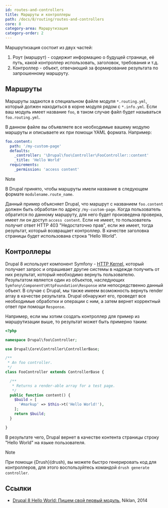 ```yaml
---
id: routes-and-controllers
title: Маршруты и контроллеры
path: /docs/8/routing/routes-and-controllers
core: 8
category-area: Маршрутизация
category-order: 2
---
```


Маршрутизация состоит из двух частей:

1. Роут (маршрут) - содержит информацию о будущей странице, её путь, какой контроллер использовать, заголовок, требования и т.д.
1. Контроллер - объект, отвечающий за формирование результата по запрошенному маршруту.

## Маршруты

Маршруты задаются в специальном файле модуля `*.routing.yml`, который должен находиться в корне модуля рядом с `*.info.yml`. Если ваш модуль имеет название `foo`, в таком случае файл будет называться `foo.routing.yml`.

В данном файле вы объявляете все необходимые вашему модулю маршруты и описываете их при помощи YAML формата. Например:

```yaml
foo.content:
  path: '/my-custom-page' 
  defaults: 
    _controller: '\Drupal\foo\Controller\FooController::content' 
    _title: 'Hello World'
  requirements: 
    _permission: 'access content' 
```

> [!NOTE]
> В Drupal принято, чтобы маршруты имели название в следующем формате `modulename.route_name`.

Данный пример объясняет Drupal, что маршрут с названием `foo.content` должен быть обработан по адресу `/my-custom-page`. Когда пользователь обратится по данному маршруту, для него будет произведена проверка, имеет ли он доступ `access content`. Если не имеет, то пользователь получит ответ HTTP 403 "Недостаточно прав", если же имеет, тогда результат, который возвращает контроллер. В качестве заголовка страницы будет использована строка "Hello World".

## Контроллеры

Drupal 8 использует компонент Symfony - [HTTP Kernel](https://symfony.com/doc/current/components/http_kernel.html), который получает запрос и опрашивает другие системы в надежде получить от них результат, который необходимо вернуть пользователю. Результатом является один из объектов, наследующих `Symfony\Component\HttpFoundation\Response` или непосредственно данный объект. В случае с Drupal, мы также имеем возможность вернуть render array в качестве результата. Drupal обнаружит его, проведет все необходимые обработки и операции с ним, а затем вернет корректный ответ при помощи `Response`.

Например, если мы хотим создать контроллер для пример из маршрутизации выше, то результат может быть примерно таким:

```php
<?php

namespace Drupal\foo\Controller;

use Drupal\Core\Controller\ControllerBase;

/**
 * An foo controller.
 */
class FooController extends ControllerBase {

  /**
   * Returns a render-able array for a test page.
   */
  public function content() {
    $build = [
      '#markup' => $this->t('Hello World!'),
    ];
    return $build;
  }

}
```

В результате чего, Drupal вернет в качестве контента страницы строку "Hello World" на языке пользователя.

> [!NOTE]
> При помощи {Drush}(drush), вы можете быстро генерировать код для контроллеров, для этого воспользуйтесь командой `drush generate controller`.

## Ссылки

- [Drupal 8 Hello World: Пишем свой первый модуль](https://niklan.net/blog/66), Niklan, 2014

